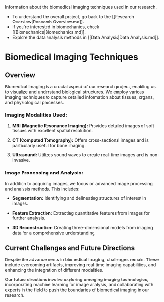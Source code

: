 
Information about the biomedical imaging techniques used in our research.

- To understand the overall project, go back to the [[Research Overview|Research Overview.md]].
- If you're interested in biomechanics, check [[Biomechanics|Biomechanics.md]].
- Explore the data analysis methods in [[Data Analysis|Data Analysis.md]].

# Biomedical Imaging Techniques

## Overview

Biomedical imaging is a crucial aspect of our research project, enabling us to visualize and understand biological structures. We employ various imaging techniques to capture detailed information about tissues, organs, and physiological processes.

### Imaging Modalities Used:

1. **MRI (Magnetic Resonance Imaging):** Provides detailed images of soft tissues with excellent spatial resolution.

2. **CT (Computed Tomography):** Offers cross-sectional images and is particularly useful for bone imaging.

3. **Ultrasound:** Utilizes sound waves to create real-time images and is non-invasive.

### Image Processing and Analysis:

In addition to acquiring images, we focus on advanced image processing and analysis methods. This includes:

- **Segmentation:** Identifying and delineating structures of interest in images.

- **Feature Extraction:** Extracting quantitative features from images for further analysis.

- **3D Reconstruction:** Creating three-dimensional models from imaging data for a comprehensive understanding.

## Current Challenges and Future Directions

Despite the advancements in biomedical imaging, challenges remain. These include overcoming artifacts, improving real-time imaging capabilities, and enhancing the integration of different modalities.

Our future directions involve exploring emerging imaging technologies, incorporating machine learning for image analysis, and collaborating with experts in the field to push the boundaries of biomedical imaging in our research.

